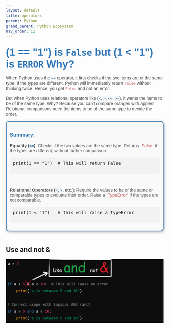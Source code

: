 ```yaml
---
layout: default
title: operators
parent: Python
grand_parent: Python Ecosystem
nav_order: 12
---
```



### <span style="font-family: 'Comic Sans MS', cursive, sans-serif; color: #2E75B6; font-size: 2em;">(1 == "1") is `False` but (1 &lt; "1") is `ERROR` Why?</span>


<span style="font-family: 'Arial', sans-serif; color: #4A4A4A;">When Python uses the <code style="background-color: #F2F2F2; color: #2E75B6;">==</code> operator, it first checks if the two items are of the same type. If the types are different, Python will immediately return <span style="color: #C0504D;">`False`</span> without thinking twice. Hence, you get <span style="color: #C0504D;">`False`</span> and not an error.</span>

<span style="font-family: 'Arial', sans-serif; color: #4A4A4A;">But when Python uses relational operators like (<code style="background-color: #F2F2F2; color: #2E75B6;">&lt;</code>, <code style="background-color: #F2F2F2; color: #2E75B6;">&gt;</code>, <code style="background-color: #F2F2F2; color: #2E75B6;">&lt;=</code>, <code style="background-color: #F2F2F2; color: #2E75B6;">&gt;=</code>), it wants the items to be of the same type. Why? Because you can't compare oranges with apples! Relational comparisons need the items to be of the same type to decide the order.</span>

<div style="padding: 10px; border: 2px solid #2E75B6; box-shadow: 2px 2px 10px #aaa; border-radius: 10px; background-color: #f9f9f9; font-family: 'Comic Sans MS', cursive, sans-serif;">
  <h3 style="color: #2E75B6;">Summary:</h3>
  <p style="color: #555555;"><strong>Equality (<code style="background-color: #F2F2F2; color: #2E75B6;">==</code>)</strong>: Checks if the two values are the same type. Returns <span style="color: #C0504D;">`False`</span> if the types are different, without further comparison.</p>
  <pre style="background-color: #F2F2F2; padding: 10px; border-radius: 5px;">
print(1 == "1")  # This will return False
  </pre>
  <br>
  <p style="color: #555555;"><strong>Relational Operators (<code style="background-color: #F2F2F2; color: #2E75B6;">&lt;</code>, <code style="background-color: #F2F2F2; color: #2E75B6;">&gt;</code>, etc.)</strong>: Require the values to be of the same or comparable types to evaluate their order. Raise a <span style="color: #C0504D;">`TypeError`</span> if the types are not comparable.</p>

  <pre style="background-color: #F2F2F2; padding: 10px; border-radius: 5px;">
print(1 < "1")   # This will raise a TypeError
  </pre>
</div>

<br>

## Use and not &

![](images/custom-image-2024-07-24-22-35-26.png)
